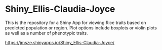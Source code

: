 # Shiny_Ellis-Claudia-Joyce

This is the repository for a Shiny App for viewing Rice traits based on predicted population or region. Plot options include boxplots or violin plots as well as a number of phenotypic traits. 

https://jmsze.shinyapps.io/Shiny_Ellis-Claudia-Joyce/
